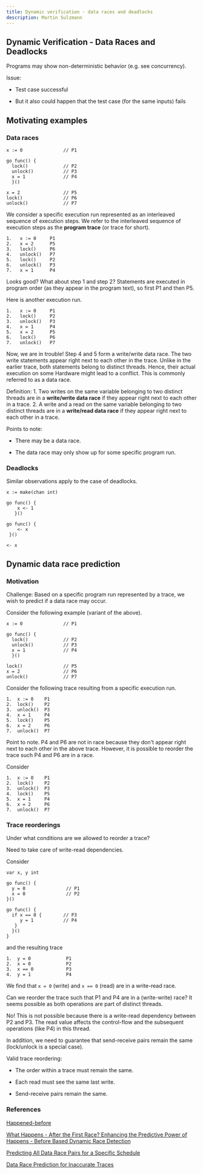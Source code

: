 ```yaml
---
title: Dynamic verification - data races and deadlocks
description: Martin Sulzmann
---
```




## Dynamic Verification - Data Races and Deadlocks

Programs may show non-deterministic behavior (e.g. see concurrency).

Issue:

-   Test case successful

-   But it also could happen that the test case (for the same inputs)
    fails

## Motivating examples

### Data races

    x := 0               // P1

    go func() {
      lock()             // P2
      unlock()           // P3
      x = 1              // P4                
      }()

    x = 2                // P5
    lock()               // P6
    unlock()             // P7

We consider a specific execution run represented as an interleaved
sequence of execution steps. We refer to the interleaved sequence of
execution steps as the **program trace** (or trace for short).

    1.   x := 0     P1
    2.   x = 2      P5
    3.   lock()     P6
    4.   unlock()   P7
    5.   lock()     P2
    6.   unlock()   P3
    7.   x = 1      P4

Looks good? What about step 1 and step 2? Statements are executed in
program order (as they appear in the program text), so first P1 and then
P5.

Here is another execution run.

    1.   x := 0     P1
    2.   lock()     P2
    3.   unlock()   P3
    4.   x = 1      P4
    5.   x = 2      P5
    6.   lock()     P6
    7.   unlock()   P7

Now, we are in trouble! Step 4 and 5 form a write/write data race. The
two write statements appear right next to each other in the trace.
Unlike in the earlier trace, both statements belong to distinct threads.
Hence, their actual execution on some Hardware might lead to a conflict.
This is commonly referred to as a data race.

Definition: 1. Two writes on the same variable belonging to two distinct
threads are in a **write/write data race** if they appear right next to
each other in a trace. 2. A write and a read on the same variable
belonging to two distinct threads are in a **write/read data race** if
they appear right next to each other in a trace.

Points to note:

-   There may be a data race.

-   The data race may only show up for some specific program run.

### Deadlocks

Similar observations apply to the case of deadlocks.

    x := make(chan int)

    go func() {
        x <- 1
       }()

    go func() {
        <- x
     }()

    <- x

## Dynamic data race prediction

### Motivation

Challenge: Based on a specific program run represented by a trace, we
wish to predict if a data race may occur.

Consider the following example (variant of the above).

    x := 0               // P1

    go func() {
      lock()             // P2
      unlock()           // P3
      x = 1              // P4                
      }()

    lock()               // P5
    x = 2                // P6
    unlock()             // P7

Consider the following trace resulting from a specific execution run.

    1.  x := 0    P1
    2.  lock()    P2
    3.  unlock()  P3
    4.  x = 1     P4
    5.  lock()    P5
    6.  x = 2     P6
    7.  unlock()  P7

Point to note. P4 and P6 are not in race because they don't appear right
next to each other in the above trace. However, it is possible to
reorder the trace such P4 and P6 are in a race.

Consider

    1.  x := 0    P1
    2.  lock()    P2
    3.  unlock()  P3
    4.  lock()    P5
    5.  x = 1     P4
    6.  x = 2     P6
    7.  unlock()  P7

### Trace reorderings

Under what conditions are we allowed to reorder a trace?

Need to take care of write-read dependencies.

Consider

    var x, y int

    go func() {
      y = 0               // P1
      x = 0               // P2
    }()

    go func() {
      if x == 0 {        // P3
         y = 1           // P4
       }
      }()
    }

and the resulting trace

    1.  y = 0             P1
    2.  x = 0             P2
    3.  x == 0            P3
    4.  y = 1             P4

We find that `x = 0` (write) and `x == 0` (read) are in a write-read
race.

Can we reorder the trace such that P1 and P4 are in a (write-write)
race? It seems possible as both operations are part of distinct threads.

No! This is not possible because there is a write-read dependency
between P2 and P3. The read value affects the control-flow and the
subsequent operations (like P4) in this thread.

In addition, we need to guarantee that send-receive pairs remain the
same (lock/unlock is a special case).

Valid trace reordering:

-   The order within a trace must remain the same.

-   Each read must see the same last write.

-   Send-receive pairs remain the same.

### References

[Happened-before](https://en.wikipedia.org/wiki/Happened-before)

[What Happens - After the First Race? Enhancing the Predictive Power of
Happens - Before Based Dynamic Race
Detection](https://arxiv.org/abs/1808.00185)

[Predicting All Data Race Pairs for a Specific
Schedule](https://arxiv.org/abs/1909.03289)

[Data Race Prediction for Inaccurate
Traces](https://arxiv.org/abs/1905.10855)
